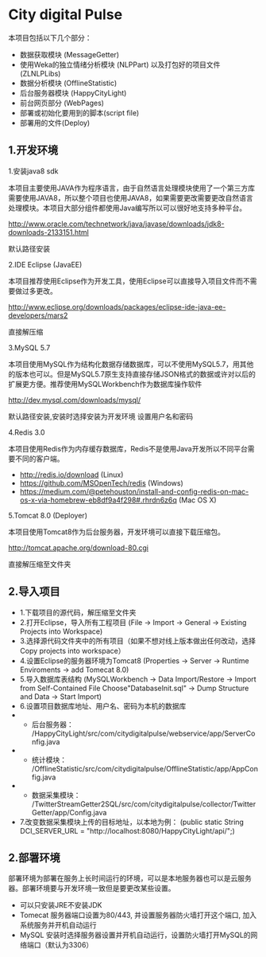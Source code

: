 # City digital Pulse

本项目包括以下几个部分：

- 数据获取模块 (MessageGetter)
- 使用Weka的独立情绪分析模块 (NLPPart) 以及打包好的项目文件 (ZLNLPLibs)
- 数据分析模块 (OfflineStatistic)
- 后台服务器模块 (HappyCityLight)
- 前台网页部分 (WebPages)
- 部署或初始化要用到的脚本(script file)
- 部署用的文件(Deploy)

## 1.开发环境

1.安装java8 sdk

本项目主要使用JAVA作为程序语言，由于自然语言处理模块使用了一个第三方库需要使用JAVA8，所以整个项目也使用JAVA8，如果需要更改需要更改自然语言处理模块。本项目大部分组件都使用Java编写所以可以很好地支持多种平台。

http://www.oracle.com/technetwork/java/javase/downloads/jdk8-downloads-2133151.html

默认路径安装

2.IDE Eclipse (JavaEE)

本项目推荐使用Eclipse作为开发工具，使用Eclipse可以直接导入项目文件而不需要做过多更改。

http://www.eclipse.org/downloads/packages/eclipse-ide-java-ee-developers/mars2

直接解压缩

3.MySQL 5.7

本项目使用MySQL作为结构化数据存储数据库，可以不使用MySQL5.7，用其他的版本也可以。但是MySQL5.7原生支持直接存储JSON格式的数据或许对以后的扩展更方便。推荐使用MySQLWorkbench作为数据库操作软件

http://dev.mysql.com/downloads/mysql/

默认路径安装,安装时选择安装为开发环境 设置用户名和密码

4.Redis 3.0

本项目使用Redis作为内存缓存数据库，Redis不是使用Java开发所以不同平台需要不同的客户端。

- http://redis.io/download (Linux) 
- https://github.com/MSOpenTech/redis (Windows)
- https://medium.com/@petehouston/install-and-config-redis-on-mac-os-x-via-homebrew-eb8df9a4f298#.rhrdn6z6q (Mac OS X)


5.Tomcat 8.0 (Deployer)

本项目使用Tomcat8作为后台服务器，开发环境可以直接下载压缩包。

http://tomcat.apache.org/download-80.cgi

直接解压缩至文件夹

## 2.导入项目

- 1.下载项目的源代码，解压缩至文件夹
- 2.打开Eclipse，导入所有工程项目 (File -> Import -> General -> Existing Projects into Workspace)
- 3.选择源代码文件夹中的所有项目（如果不想对线上版本做出任何改动，选择 Copy projects into workspace）
- 4.设置Eclipse的服务器环境为Tomcat8 (Properties -> Server -> Runtime Enviroments -> add Tomecat 8.0)
- 5.导入数据库表结构 (MySQLWorkbench -> Data Import/Restore -> Import from Self-Contained File Choose"DatabaseInit.sql" -> Dump Structure and Data -> Start Import)
- 6.设置项目数据库地址、用户名、密码为本机的数据库
- - 后台服务器： /HappyCityLight/src/com/citydigitalpulse/webservice/app/ServerConfig.java
- - 统计模块： /OfflineStatistic/src/com/citydigitalpulse/OfflineStatistic/app/AppConfig.java
- - 数据采集模块： /TwitterStreamGetter2SQL/src/com/citydigitalpulse/collector/TwitterGetter/app/Config.java
- 7.改变数据采集模块上传的目标地址，以本地为例： (public static String DCI_SERVER_URL = "http://localhost:8080/HappyCityLight/api/";)


## 2.部署环境

部署环境为部署在服务上长时间运行的环境，可以是本地服务器也可以是云服务器。部署环境要与开发环境一致但是要更改某些设置。

- 可以只安装JRE不安装JDK
- Tomecat 服务器端口设置为80/443, 并设置服务器防火墙打开这个端口, 加入系统服务并开机自动运行
- MySQL 安装时选择服务器设置并开机自动运行，设置防火墙打开MySQL的网络端口（默认为3306）
